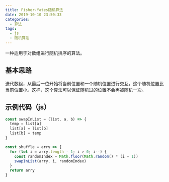 ```yaml
---
title: Fisher-Yates随机算法
date: 2019-10-10 23:50:33
categories:
  - 算法
tags:
  - js
  - 随机算法
---
```


一种适用于对数组进行随机排序的算法。

## 基本思路

迭代数组，从最后一位开始将当前位置和一个随机位置进行交互，这个随机位置比当前位置小。这样，这个算法可以保证随机过的位置不会再被随机一次。

## 示例代码（js）

```js
const swapInList = (list, a, b) => {
  temp = list[a]
  list[a] = list[b]
  list[b] = temp
}

const shuffle = arry => {
  for (let i = arry.length - 1; i > 0; i--) {
    const randomIndex = Math.floor(Math.random() * (i + 1))
    swapInList(arry, i, randomIndex)
  }
  return arry
}
```

